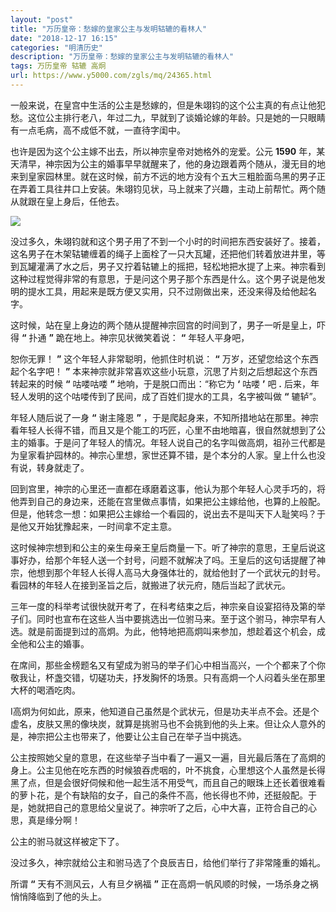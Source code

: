 ```yaml
---
layout: "post"
title: "万历皇帝：愁嫁的皇家公主与发明轱辘的看林人"
date: "2018-12-17 16:15"
categories: "明清历史"
description: "万历皇帝：愁嫁的皇家公主与发明轱辘的看林人"
tags: 万历皇帝 轱辘 高炯
url: https://www.y5000.com/zgls/mq/24365.html
---
```






一般来说，在皇宫中生活的公主是愁嫁的，但是朱翊钧的这个公主真的有点让他犯愁。这位公主排行老八，年过二九，早就到了谈婚论嫁的年龄。只是她的一只眼睛有一点毛病，高不成低不就，一直待字闺中。

也许是因为这个公主嫁不出去，所以神宗皇帝对她格外的宠爱。公元 **1590**
年，某天清早，神宗因为公主的婚事早早就醒来了，他的身边跟着两个随从，漫无目的地来到皇家园林里。就在这时候，前方不远的地方没有个五大三粗脸面乌黑的男子正在弄着工具往井口上安装。朱翊钧见状，马上就来了兴趣，主动上前帮忙。两个随从就跟在皇上身后，任他去。

![](https://img.y5000.com/uploads/allimg/170727/12-1FHG13124954.jpg)

没过多久，朱翊钧就和这个男子用了不到一个小时的时间把东西安装好了。接着，这名男子在木架轱辘缠着的绳子上面栓了一只大瓦罐，还把他们转着放进井里，等到瓦罐灌满了水之后，男子又拧着轱辘上的摇把，轻松地把水提了上来。神宗看到这种过程觉得非常的有意思，于是问这个男子那个东西是什么。这个男子说是他发明的提水工具，用起来是既方便又实用，只不过刚做出来，还没来得及给他起名字。

这时候，站在皇上身边的两个随从提醒神宗回宫的时间到了，男子一听是皇上，吓得 **“** 扑通 **”** 跪在地上。神宗见状微笑着说： **“**
年轻人平身吧，

恕你无罪！ **”** 这个年轻人非常聪明，他抓住时机说： **“** 万岁，还望您给这个东西起个名字吧！ **”**
本来神宗就非常喜欢这些小玩意，沉思了片刻之后想起这个东西转起来的时候 **“** 咕喽咕喽 **”** 地响，于是脱口而出：“称它为 **‘** 咕喽
**’** 吧 **.** 后来，年轻人发明的这个咕喽传到了民间，成了百姓们提水的工具，名字被叫做 **“** 辘轳”。

年轻人随后说了一身 **“** 谢主隆恩 **”**
，于是爬起身来，不知所措地站在那里。神宗看年轻人长得不错，而且又是个能工的巧匠，心里不由地暗喜，很自然就想到了公主的婚事。于是问了年轻人的情况。年轻人说自己的名字叫做高炯，祖孙三代都是为皇家看护园林的。神宗心里想，家世还算不错，是个本分的人家。皇上什么也没有说，转身就走了。

回到宫里，神宗的心里还一直都在琢磨着这事，他认为那个年轻人心灵手巧的，将他弄到自己的身边来，还能在宫里做点事情，如果把公主嫁给他，也算的上般配。但是，他转念一想：如果把公主嫁给一个看园的，说出去不是叫天下人耻笑吗？于是他又开始犹豫起来，一时间拿不定主意。

这时候神宗想到和公主的亲生母亲王皇后商量一下。听了神宗的意思，王皇后说这事好办，给那个年轻人送一个封号，问题不就解决了吗。王皇后的这句话提醒了神宗，他想到那个年轻人长得人高马大身强体壮的，就给他封了一个武状元的封号。看园林的年轻人在接到圣旨之后，就搬进了状元府，随后当起了武状元。

三年一度的科举考试很快就开考了，在科考结束之后，神宗亲自设宴招待及第的举子们。同时也宣布在这些人当中要挑选出一位驸马来。至于这个驸马，神宗早有人选。就是前面提到过的高炯。为此，他特地把高炯叫来参加，想趁着这个机会，成全他和公主的婚事。

在席间，那些金榜题名又有望成为驸马的举子们心中相当高兴，一个个都来了个你敬我让，杯盏交错，切磋功夫，抒发胸怀的场景。只有高炯一个人闷着头坐在那里大杯的喝酒吃肉。

I高炯为何如此，原来，他知道自己虽然是个武状元，但是功夫半点不会。还是个虚名，皮肤又黑的像块炭，就算是挑驸马也不会挑到他的头上来。但让众人意外的是，神宗把公主也带来了，他要让公主自己在举子当中挑选。

公主按照她父皇的意思，在这些举子当中看了一遍又一遍，目光最后落在了高炯的身上。公主见他在吃东西的时候狼吞虎咽的，叶不挑食，心里想这个人虽然是长得黑了点，但是会很好伺候和他一起生活不用受气，而且自己的眼珠上还长着很难看的萝卜花，是个有缺陷的女子，自己的条件不高，他长得也不帅，还挺般配。于是，她就把自己的意思给父皇说了。神宗听了之后，心中大喜，正符合自己的心思，真是缘分啊！

公主的驸马就这样被定下了。

没过多久，神宗就给公主和驸马选了个良辰吉日，给他们举行了非常隆重的婚礼。

所谓 **“** 天有不测风云，人有旦夕祸福 **”** 正在高炯一帆风顺的时候，一场杀身之祸悄悄降临到了他的头上。
